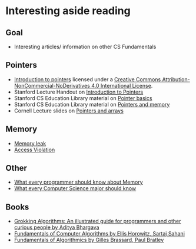 # Interesting aside reading
## Goal
+ Interesting articles/ information on other CS Fundamentals

## Pointers
+ [Introduction to pointers](https://www.slideshare.net/secret/qCrOIS4xRIAE4k) licensed under a <a rel="license" href="http://creativecommons.org/licenses/by-nc-nd/4.0/">Creative Commons Attribution-NonCommercial-NoDerivatives 4.0 International License</a>.
+ Stanford Lecture Handout on [Introduction to Pointers](http://web.stanford.edu/~fringer/teaching/operating_systems_03/handouts/lecture9.pdf)
+ Stanford CS Education Library material on [Pointer basics](http://cslibrary.stanford.edu/106/)
+ Stanford CS Education Library material on [Pointers and memory](http://cslibrary.stanford.edu/102/)
+ Cornell Lecture slides on [Pointers and arrays](http://www.cs.cornell.edu/courses/cs2022/2011sp/lectures/lect04.pdf)

## Memory
+ [Memory leak](https://en.wikipedia.org/wiki/Memory_leak)
+ [Access Violation](https://en.wikipedia.org/wiki/Segmentation_fault)

## Other
+ [What every programmer should know about Memory](https://lwn.net/Articles/250967/)
+ [What every Computer Science major should know](http://matt.might.net/articles/what-cs-majors-should-know/)

## Books
+ [Grokking Algorithms: An illustrated guide for programmers and other curious people by Aditya Bhargava](https://www.amazon.com/Grokking-Algorithms-illustrated-programmers-curious/dp/1617292230)
+ [Fundamentals of Computer Algorithms by Ellis Horowitz, Sartaj Sahani](https://www.amazon.com/Fundamentals-Computer-Algorithms-software-engineering/dp/0914894226)
+ [Fundamentals of Algorithmics by Gilles Brassard, Paul Bratley](https://www.amazon.com/Fundamentals-Algorithmics-Gilles-Brassard/dp/0133350681)
